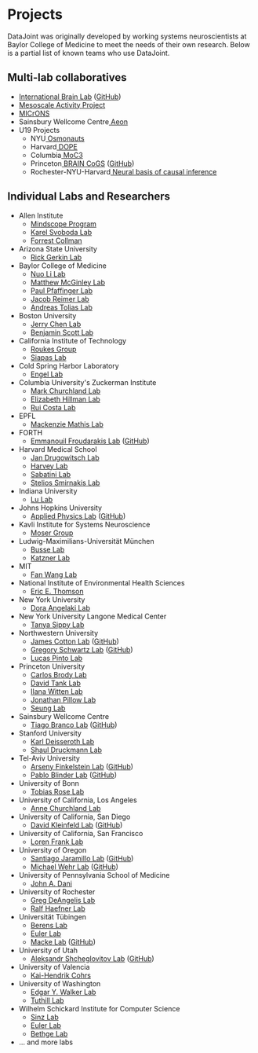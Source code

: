 <!-- markdownlint-disable MD013 -->
# Projects <!-- 73 -->

DataJoint was originally developed by working systems neuroscientists at Baylor College
of Medicine to meet the needs of their own research. Below is a partial list of known teams who use DataJoint.

## Multi-lab collaboratives <!-- 9 -->

+ <a href="https://www.internationalbrainlab.com/#home" target="_blank">International Brain Lab</a> (<a href="https://github.com/int-brain-lab" target="_blank">GitHub</a>)
+ <a href="https://www.simonsfoundation.org/funded-project/multi-regional-neuronal-dynamics-of-memory-guided-flexible-behavior/" target="_blank">Mesoscale Activity Project</a>
+ <a href="https://www.microns-explorer.org" target="_blank">MICrONS</a>
+ Sainsbury Wellcome Centre<a href="https://www.sainsburywellcome.org/web/" target="_blank"> Aeon</a>
+ U19 Projects
  + NYU<a href="https://www.osmonauts.org/" target="_blank"> Osmonauts</a>
  + Harvard<a href="https://www.teamdope.org/" target="_blank"> DOPE</a>
  + Columbia<a href="https://confluence.columbia.edu/confluence/display/zmbbi/U19+Data+Science" target="_blank"> MoC3</a>
  + Princeton<a href="https://www.braincogs.org/" target="_blank"> BRAIN CoGS</a> (<a href="https://github.com/braincogs/" target="_blank">GitHub</a>)
  + Rochester-NYU-Harvard<a href="https://causalityinmotion.github.io/team.html" target="_blank"> Neural basis of causal inference</a>

## Individual Labs and Researchers <!-- 64 -->

+ Allen Institute
  + <a href="https://alleninstitute.org/what-we-do/brain-science/research/mindscope-program/" target="_blank">Mindscope Program</a>
  + <a href="https://alleninstitute.org/what-we-do/brain-science/about/team/staff-profiles/karel-svoboda1/" target="_blank">Karel Svoboda Lab</a>
  + <a href="https://alleninstitute.org/what-we-do/brain-science/about/team/staff-profiles/forrest-collman/" target="_blank">Forrest Collman</a>
+ Arizona State University
  + <a href="https://isearch.asu.edu/profile/500553" target="_blank">Rick Gerkin Lab</a>
+ Baylor College of Medicine
  + <a href="https://www.bcm.edu/research/faculty-labs/nuo-li-lab" target="_blank">Nuo Li Lab</a>
  + <a href="https://www.bcm.edu/research/faculty-labs/matthew-mcginley-lab" target="_blank">Matthew McGinley Lab</a>
  + <a href="https://www.bcm.edu/research/faculty-labs/paul-pfaffinger-lab" target="_blank">Paul Pfaffinger Lab</a>
  + <a href="https://www.bcm.edu/research/faculty-labs/jacob-reimer-lab" target="_blank">Jacob Reimer Lab</a>
  + <a href="https://toliaslab.org/" target="_blank">Andreas Tolias Lab</a>
+ Boston University
  + <a href="http://chen-lab.org/index.html" target="_blank">Jerry Chen Lab</a>
  + <a href="https://www.scottcognitionlab.com" target="_blank">Benjamin Scott Lab</a>
+ California Institute of Technology
  + <a href="https://www.pma.caltech.edu/people/michael-l-roukes" target="_blank">Roukes Group</a>
  + <a href="https://www.bbe.caltech.edu/people/thanos-siapas" target="_blank">Siapas Lab</a>
+ Cold Spring Harbor Laboratory
  + <a href="https://www.cshl.edu/research/faculty-staff/tatiana-engel/" target="_blank">Engel Lab</a>
+ Columbia University's Zuckerman Institute
  + <a href="https://churchland.zuckermaninstitute.columbia.edu" target="_blank">Mark Churchland Lab</a>
  + <a href="https://hillmanlab.zuckermaninstitute.columbia.edu/" target="_blank">Elizabeth Hillman Lab</a>
  + <a href="https://www.actingbrain.com" target="_blank">Rui Costa Lab</a>
+ EPFL
  + <a href="http://www.mackenziemathislab.org/" target="_blank">Mackenzie Mathis Lab</a>
+ FORTH
  + <a href="https://www.imbb.forth.gr/imbb-people/en/froudarakis-home" target="_blank">Emmanouil Froudarakis Lab</a> (<a href="https://github.com/ef-lab" target="_blank">GitHub</a>)
+ Harvard Medical School
  + <a href="https://drugowitschlab.hms.harvard.edu" target="_blank">Jan Drugowitsch Lab</a>
  + <a href="https://harveylab.hms.harvard.edu/" target="_blank">Harvey Lab</a>
  + <a href="http://sabatini.hms.harvard.edu/" target="_blank">Sabatini Lab</a>
  + <a href="https://smirnakislab.bwh.harvard.edu/" target="_blank">Stelios Smirnakis Lab</a>
+ Indiana University
  + <a href="http://www.lulaboratory.com/" target="_blank">Lu Lab</a>
+ Johns Hopkins University
  + <a href="https://www.jhuapl.edu/" target="_blank">Applied Physics Lab</a> (<a href="https://github.com/aplbrain" target="_blank">GitHub</a>)
+ Kavli Institute for Systems Neuroscience
  + <a href="https://www.ntnu.edu/kavli/moser-group" target="_blank">Moser Group</a>
+ Ludwig-Maximilians-Universität München
  + <a href="https://www.neuro.bio.lmu.de/research_groups/res-busse_l/index.html" target="_blank">Busse Lab</a>
  + <a href="https://www.neuro.bio.lmu.de/research_groups/res-katzner/index.html" target="_blank">Katzner Lab</a>
+ MIT
  + <a href="https://www.wanglab-neuro.org" target="_blank">Fan Wang Lab</a>
+ National Institute of Environmental Health Sciences
  + <a href="http://ericthomson.net/" target="_blank">Eric E. Thomson</a>
+ New York University
  + <a href="https://angelakilabnyu.org/" target="_blank">Dora Angelaki Lab</a>
+ New York University Langone Medical Center
  + <a href="https://www.sippylab.com/" target="_blank">Tanya Sippy Lab</a>
+ Northwestern University
  + <a href="https://www.feinberg.northwestern.edu/faculty-profiles/az/profile.html?xid=49313" target="_blank">James Cotton Lab</a> (<a href="https://github.com/peabody124/PosePipeline" target="_blank">GitHub</a>)
  + <a href="http://schwartzlab.feinberg.northwestern.edu/" target="_blank">Gregory Schwartz Lab</a> (<a href="https://github.com/SchwartzNU/DJ_schwartzlab" target="_blank">GitHub</a>)
  + <a href="https://www.pintolab.org" target="_blank">Lucas Pinto Lab</a>
+ Princeton University
  + <a href="http://brodylab.org" target="_blank">Carlos Brody Lab</a>
  + <a href="https://pni.princeton.edu/faculty/david-tank" target="_blank">David Tank Lab</a>
  + <a href="https://wittenlab.org" target="_blank">Ilana Witten Lab</a>
  + <a href="https://pillowlab.princeton.edu" target="_blank">Jonathan Pillow Lab</a>
  + <a href="http://seunglab.org/" target="_blank">Seung Lab</a>
+ Sainsbury Wellcome Centre
  + <a href="https://branco-lab.org" target="_blank">Tiago Branco Lab</a> (<a href="https://github.com/BrancoLab/LocomotionControl" target="_blank">GitHub</a>)
+ Stanford University
  + <a href="http://web.stanford.edu/group/dlab/" target="_blank">Karl Deisseroth Lab</a>
  + <a href="https://www.druckmannlab.com" target="_blank">Shaul Druckmann Lab</a>
+ Tel-Aviv University
  + <a href="https://www.finkelstein.sites.tau.ac.il/" target="_blank">Arseny Finkelstein Lab</a> (<a href="https://github.com/ArsenyFinkelsteinLab" target="_blank">GitHub</a>)
  + <a href="http://pblab.tau.ac.il/en/" target="_blank">Pablo Blinder Lab</a> (<a href="https://github.com/PBLab" target="_blank">GitHub</a>)
+ University of Bonn
  + <a href="https://rose-group.ieecr-bonn.de" target="_blank">Tobias Rose Lab</a>
+ University of California, Los Angeles
  + <a href="https://churchlandlab.org/" target="_blank">Anne Churchland Lab</a>
+ University of California, San Diego
  + <a href="https://neurophysics.ucsd.edu" target="_blank">David Kleinfeld Lab</a> (<a href="https://github.com/ActiveBrainAtlas" target="_blank">GitHub</a>)
+ University of California, San Francisco
  + <a href="https://franklab.ucsf.edu/" target="_blank">Loren Frank Lab</a>
+ University of Oregon
  + <a href="https://ion.uoregon.edu/research/faculty-page/93" target="_blank">Santiago Jaramillo Lab</a> (<a href="https://github.com/sjara/uobrainflex" target="_blank">GitHub</a>)
  + <a href="https://ion.uoregon.edu/research/faculty-page/53" target="_blank">Michael Wehr Lab</a> (<a href="https://github.com/wehr-lab" target="_blank">GitHub</a>)
+ University of Pennsylvania School of Medicine
  + <a href="https://www.med.upenn.edu/apps/faculty/index.php/g20000342/p8661661" target="_blank">John A. Dani</a>
+ University of Rochester
  + <a href="http://www.sas.rochester.edu/bcs/people/faculty/deangelis_greg/index.html" target="_blank">Greg DeAngelis Lab</a>
  + <a href="https://www2.bcs.rochester.edu/sites/haefnerlab/index.html" target="_blank">Ralf Haefner Lab</a>
+ Universität Tübingen
  + <a href="https://www.eye-tuebingen.de/berens/" target="_blank">Berens Lab</a>
  + <a href="https://www.eye-tuebingen.de/euler/" target="_blank">Euler Lab</a>
  + <a href="https://www.mackelab.org" target="_blank">Macke Lab</a> (<a href="https://github.com/mackelab/epiphyte" target="_blank">GitHub</a>)
+ University of Utah
  + <a href="http://shcheglovitov-lab.utah.edu/" target="_blank">Aleksandr Shcheglovitov Lab</a> (<a href="https://github.com/yueqiw/ephys_analysis" target="_blank">GitHub</a>)
+ University of Valencia
  + <a href="https://scholar.google.com/citations?user=2NKBJkEAAAAJ" target="_blank">Kai-Hendrik Cohrs</a>
+ University of Washington
  + <a href="https://eywalkerlab.com/" target="_blank">Edgar Y. Walker Lab</a>
  + <a href="http://faculty.washington.edu/tuthill/" target="_blank">Tuthill Lab</a>
+ Wilhelm Schickard Institute for Computer Science
  + <a href="https://sinzlab.org/" target="_blank">Sinz Lab</a>
  + <a href="http://www.eye-tuebingen.de/eulerlab/" target="_blank">Euler Lab</a>
  + <a href="http://bethgelab.org/" target="_blank">Bethge Lab</a>
+ ... and more labs
